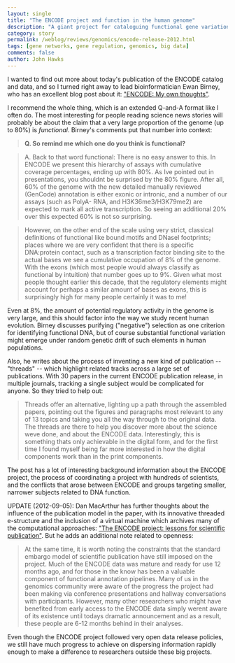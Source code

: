 ```yaml
---
layout: single 
title: "The ENCODE project and function in the human genome" 
description: "A giant project for cataloguing functional gene variation publishes its results." 
category: story
permalink: /weblog/reviews/genomics/encode-release-2012.html
tags: [gene networks, gene regulation, genomics, big data] 
comments: false 
author: John Hawks 
---
```


I wanted to find out more about today's publication of the ENCODE catalog and data, and so I turned right away to lead bioinformatician Ewan Birney, who has an excellent blog post about it: <a href="http://genomeinformatician.blogspot.com/2012/09/encode-my-own-thoughts.html">"ENCODE: My own thoughts"</a>. 

I recommend the whole thing, which is an extended Q-and-A format like I often do. The most interesting for people reading science news stories will probably be about the claim that a very large proportion of the genome (up to 80%) is <em>functional</em>. Birney's comments put that number into context: 

<blockquote><strong>Q.  So remind me which one do you think is functional?</strong></blockquote>

<blockquote>A. Back to that word functional: There is no easy answer to this. In ENCODE we present this hierarchy of assays with cumulative coverage percentages, ending up with 80%. As Ive pointed out in presentations, you shouldnt be surprised by the 80% figure. After all, 60% of the genome with the new detailed manually reviewed (GenCode) annotation is either exonic or intronic, and a number of our assays (such as PolyA- RNA, and H3K36me3/H3K79me2) are expected to mark all active transcription. So seeing an additional 20% over this expected 60% is not so surprising.</blockquote>

<blockquote>However, on the other end of the scale  using very strict, classical definitions of functional like bound motifs and DNaseI footprints; places where we are very confident that there is a specific DNA:protein contact, such as a transcription factor binding site to the actual bases  we see a cumulative occupation of 8% of the genome. With the exons (which most people would always classify as functional by intuition) that number goes up to 9%. Given what most people thought earlier this decade, that the regulatory elements might account for perhaps a similar amount of bases as exons, this is surprisingly high for many people  certainly it was to me!</blockquote>

Even at 8%, the amount of potential regulatory activity in the genome is very large, and this should factor into the way we study recent human evolution. Birney discusses purifying ("negative") selection as one criterion for identifying functional DNA, but of course substantial functional variation might emerge under random genetic drift of such elements in human populations. 

Also, he writes about the process of inventing a new kind of publication -- "threads" -- which highlight related tracks across a large set of publications. With 30 papers in the current ENCODE publication release, in multiple journals, tracking a single subject would be complicated for anyone. So they tried to help out: 

<blockquote>Threads offer an alternative, lighting up a path through the assembled papers, pointing out the figures and paragraphs most relevant to any of 13 topics and taking you all the way through to the original data. The threads are there to help you discover more about the science weve done, and about the ENCODE data. Interestingly, this is something thats only achievable in the digital form, and for the first time I found myself being far more interested in how the digital components work than in the print components.</blockquote>

The post has a lot of interesting background information about the ENCODE project, the process of coordinating a project with hundreds of scientists, and the conflicts that arose between ENCODE and groups targeting smaller, narrower subjects related to DNA function. 

UPDATE (2012-09-05): Dan MacArthur has further thoughts about the influence of the publication model in the paper, with its innovative threaded e-structure and the inclusion of a virtual machine which archives many of the computational approaches: <a href="http://www.genomesunzipped.org/2012/09/the-encode-project-lessons-for-scientific-publication.php">"The ENCODE project: lessons for scientific publication"</a>. But he adds an additional note related to openness: 

<blockquote>At the same time, it is worth noting the constraints that the standard embargo model of scientific publication have still imposed on the project. Much of the ENCODE data was mature and ready for use 12 months ago, and for those in the know has been a valuable component of functional annotation pipelines. Many of us in the genomics community were aware of the progress the project had been making via conference presentations and hallway conversations with participants. However, many other researchers who might have benefited from early access to the ENCODE data simply werent aware of its existence until todays dramatic announcement  and as a result, these people are 6-12 months behind in their analyses.</blockquote>

Even though the ENCODE project followed very open data release policies, we still have much progress to achieve on dispersing information rapidly enough to make a difference to researchers outside these big projects. 



